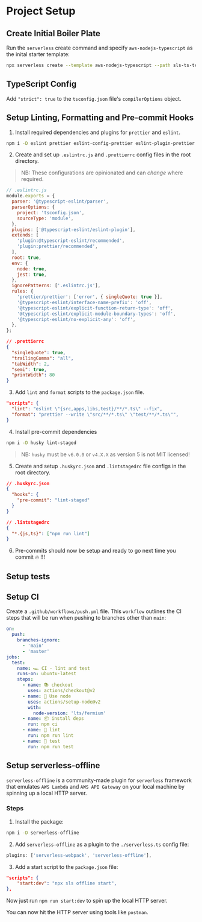 # Project Setup

## Create Initial Boiler Plate

Run the `serverless` create command and specify `aws-nodejs-typescript` as the
inital starter template:

```bash
npx serverless create --template aws-nodejs-typescript --path sls-ts-tester
```

## TypeScript Config

Add `"strict": true` to the `tsconfig.json` file's `compilerOptions` object.

## Setup Linting, Formatting and Pre-commit Hooks

1. Install required dependencies and plugins for `prettier` and `eslint`.

```bash
npm i -D eslint prettier eslint-config-prettier eslint-plugin-prettier @typescript-eslint/eslint-plugin @typescript-eslint/parser
```

2. Create and set up `.eslintrc.js` and `.prettierrc` config files
   in the root directory.

> NB: These configurations are opinionated and can _change_ where required.

```js
// .eslintrc.js
module.exports = {
  parser: '@typescript-eslint/parser',
  parserOptions: {
    project: 'tsconfig.json',
    sourceType: 'module',
  },
  plugins: ['@typescript-eslint/eslint-plugin'],
  extends: [
    'plugin:@typescript-eslint/recommended',
    'plugin:prettier/recommended',
  ],
  root: true,
  env: {
    node: true,
    jest: true,
  },
  ignorePatterns: ['.eslintrc.js'],
  rules: {
    'prettier/prettier': ['error', { singleQuote: true }],
    '@typescript-eslint/interface-name-prefix': 'off',
    '@typescript-eslint/explicit-function-return-type': 'off',
    '@typescript-eslint/explicit-module-boundary-types': 'off',
    '@typescript-eslint/no-explicit-any': 'off',
  },
};
```

```json
// .prettierrc
{
  "singleQuote": true,
  "trailingComma": "all",
  "tabWidth": 2,
  "semi": true,
  "printWidth": 80
}
```

3. Add `lint` and `format` scripts to the `package.json` file.

```json
"scripts": {
  "lint": "eslint \"{src,apps,libs,test}/**/*.ts\" --fix",
  "format": "prettier --write \"src/**/*.ts\" \"test/**/*.ts\"",
}
```

4. Install pre-commit dependencies

```bash
npm i -D husky lint-staged
```

> NB: `husky` must be `v6.0.0` or `v4.X.X` as version 5 is not MIT licensed!

5. Create and setup `.huskyrc.json` and `.lintstagedrc` file configs
   in the root directory.

```json
// .huskyrc.json
{
  "hooks": {
    "pre-commit": "lint-staged"
  }
}
```

```json
// .lintstagedrc
{
  "*.{js,ts}": ["npm run lint"]
}
```

6. Pre-commits should now be setup and ready to go next time you commit
   🔥 !!!

## Setup tests

## Setup CI

Create a `.github/workflows/push.yml` file. This `workflow` outlines the CI
steps that will be run when pushing to branches other than `main`:

```yaml
on:
  push:
    branches-ignore:
      - 'main'
      - 'master'
jobs:
  test:
    name: 🏎️ CI - lint and test
    runs-on: ubuntu-latest
    steps:
      - name: 📚 checkout
        uses: actions/checkout@v2
      - name: 💚 Use node
        uses: actions/setup-node@v2
        with:
          node-version: 'lts/fermium'
      - name: 📦 install deps
        run: npm ci
      - name: 🛂 lint
        run: npm run lint
      - name: 🧪 test
        run: npm run test
```

## Setup serverless-offline

`serverless-offline` is a community-made plugin for `serverless` framework that
emulates `AWS Lambda` and `AWS API Gateway` on your local machine by spinning
up a local HTTP server.

### Steps

1. Install the package:

```bash
npm i -D serverless-offline
```

2. Add `serverless-offline` as a plugin to the `./serverless.ts` config file:

```typescript
plugins: ['serverless-webpack', 'serverless-offline'],
```

3. Add a start script to the `package.json` file:

```json
"scripts": {
    "start:dev": "npx sls offline start",
},
```

Now just run `npm run start:dev` to spin up the local HTTP server.

You can now hit the HTTP server using tools like `postman`.
